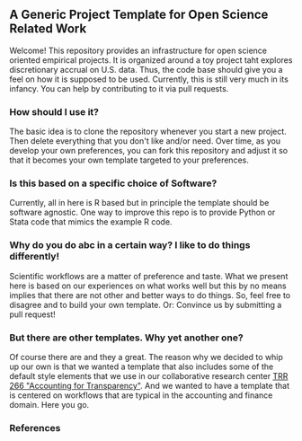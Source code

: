 ## A Generic Project Template for Open Science Related Work

Welcome! This repository provides an infrastructure for open science oriented empirical projects. It is organized around a toy project taht explores discretionary accrual on U.S. data. Thus, the code base should give you a feel on how it is supposed to be used. Currently, this is still very much in its infancy. You can help by contributing to it via pull requests.


### How should I use it?

The basic idea is to clone the repository whenever you start a new project. Then delete everything that you don't like and/or need. Over time, as you develop your own preferences, you can fork this repository and adjust it so that it becomes your own template targeted to your preferences.


### Is this based on a specific choice of Software?

Currently, all in here is R based but in principle the template should be software agnostic. One way to improve this repo is to provide Python or Stata code that mimics the example R code. 


### Why do you do abc in a certain way? I like to do things differently!

Scientific workflows are a matter of preference and taste. What we present here is based on our experiences on what works well but this by no means implies that there are not other and better ways to do things. So, feel free to disagree and to build your own template. Or: Convince us by submitting a pull request!


### But there are other templates. Why yet another one?

Of course there are and they a great. The reason why we decided to whip up our own is that we wanted a template that also includes some of the default style elements that we use in our collaborative research center [TRR 266 "Accounting for Transparency"](https://accounting-for-transparency.de). And we wanted to have a template that is centered on workflows that are typical in the accounting and finance domain. Here you go.


### References

